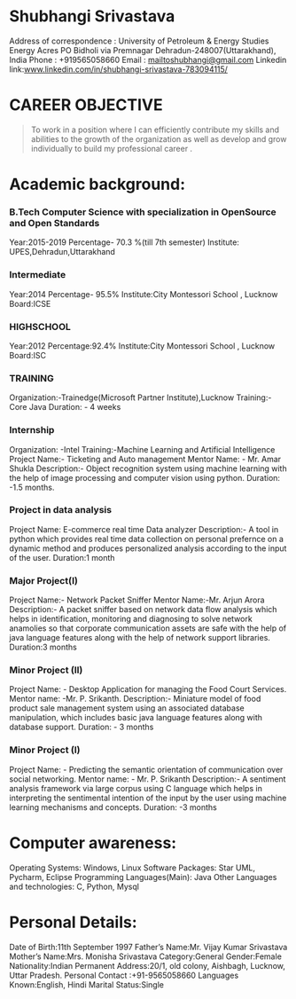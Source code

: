 # Shubhangi Srivastava 
Address of correspondence :
University of Petroleum & Energy Studies
Energy Acres PO Bidholi via Premnagar
Dehradun-248007(Uttarakhand), India
Phone : +919565058660
Email : mailtoshubhangi@gmail.com
Linkedin link:www.linkedin.com/in/shubhangi-srivastava-783094115/
# CAREER OBJECTIVE
  >To work in a position where I can efficiently contribute my skills and abilities to the growth of the organization as well as develop and grow individually to build my professional career .

# Academic background:
### B.Tech Computer Science with specialization in OpenSource and Open Standards 
Year:2015-2019
Percentage- 70.3 %(till 7th semester)
Institute: UPES,Dehradun,Uttarakhand
### Intermediate
Year:2014
Percentage- 95.5%
Institute:City Montessori School , Lucknow 
Board:ICSE
### HIGHSCHOOL
Year:2012
Percentage:92.4%
Institute:City Montessori School , Lucknow 
Board:ISC

### TRAINING
Organization:-Trainedge(Microsoft Partner Institute),Lucknow
Training:- Core Java
Duration: - 4 weeks

### Internship
Organization: -Intel
Training:-Machine Learning and Artificial Intelligence
Project Name:- Ticketing and Auto management
Mentor Name: - Mr. Amar Shukla
Description:- Object recognition system using machine learning with the help of image processing and computer vision using python.
Duration: -1.5 months.
### Project in data analysis
Project Name: E-commerce real time Data analyzer
Description:- A tool in python which provides real time data collection on personal prefernce on a dynamic method and produces personalized analysis according to the input of the user.
Duration:1 month

### Major Project(I)
Project Name:- Network Packet Sniffer
Mentor Name:-Mr. Arjun Arora
Description:- A packet sniffer based on network data flow analysis which helps in identification, monitoring
and diagnosing to solve network anamolies so that corporate communication assets are safe with the help of java language features along with the help of network support libraries.
Duration:3 months

### Minor Project (II)
Project Name: - Desktop Application for managing the Food Court Services.
Mentor name: -Mr. P. Srikanth.
Description:- Miniature model of food product sale management system using an associated database manipulation, which includes basic java language features along with database support.
Duration: - 3 months

### Minor Project (I)
Project Name: - Predicting the semantic orientation of communication over social networking.
Mentor name: - Mr. P. Srikanth
Description:- A sentiment analysis framework via large corpus using C language which helps in interpreting the sentimental intention of the input by the user using machine learning mechanisms and concepts.
Duration: -3 months
# Computer awareness:
Operating Systems: Windows, Linux
Software Packages: Star UML, Pycharm, Eclipse
Programming Languages(Main): Java
Other Languages and technologies: C, Python, Mysql


# Personal Details:
Date of Birth:11th September 1997
Father’s Name:Mr. Vijay Kumar Srivastava
Mother’s Name:Mrs. Monisha Srivastava
Category:General
Gender:Female
Nationality:Indian
Permanent Address:20/1, old colony, Aishbagh, Lucknow, Uttar Pradesh.
Personal Contact :+91-9565058660
Languages Known:English, Hindi
Marital Status:Single











